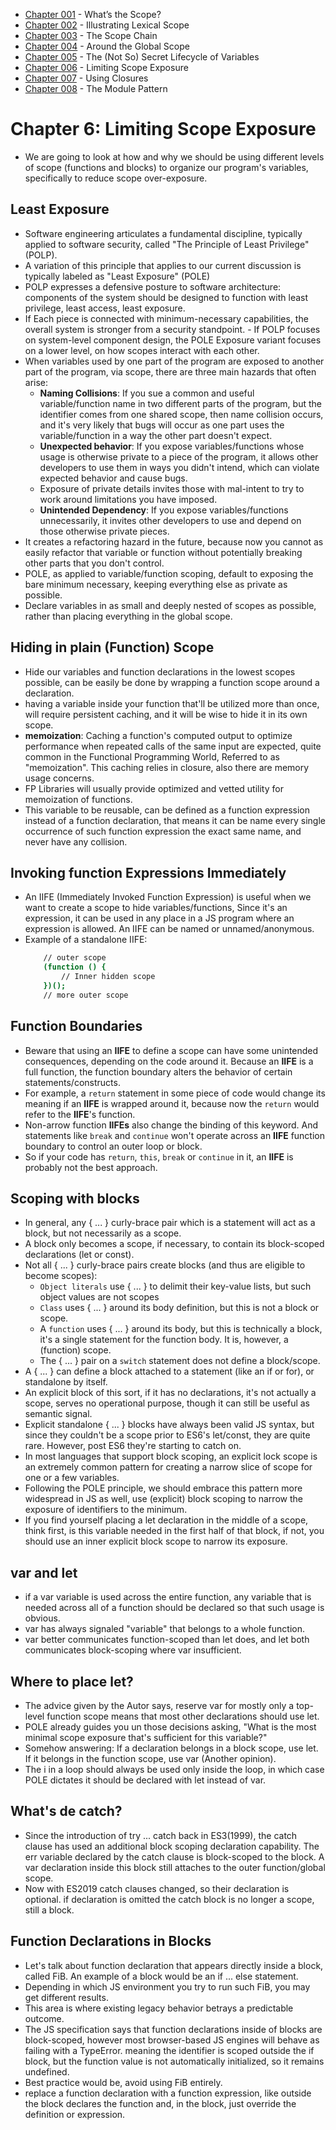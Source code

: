 
- [Chapter 001](chapter001.md) - What’s the Scope? 
- [Chapter 002](chapter002.md) - Illustrating Lexical Scope 
- [Chapter 003](chapter003.md) - The Scope Chain 
- [Chapter 004](chapter004.md) - Around the Global Scope 
- [Chapter 005](chapter005.md) - The (Not So) Secret Lifecycle of Variables 
- [Chapter 006](chapter006.md) - Limiting Scope Exposure 
- [Chapter 007](chapter007.md) - Using Closures 
- [Chapter 008](chapter008.md) - The Module Pattern 

# Chapter 6: Limiting Scope Exposure 
- We are going to look at how and why we should be using different levels of scope (functions and blocks) to organize our program's variables, specifically to reduce scope over-exposure. 

## Least Exposure 
- Software engineering articulates a fundamental discipline, typically applied to software security, called "The Principle of Least Privilege" (POLP). 
- A variation of this principle that applies to our current discussion is typically labeled as "Least Exposure" (POLE) 
- POLP expresses a defensive posture to software architecture: components of the system should be designed to function with least privilege, least access, least exposure. 
- If Each piece is connected with minimum-necessary capabilities, the overall system is stronger from a security standpoint. - If POLP focuses on system-level component design, the POLE Exposure variant focuses on a lower level, on how scopes interact with each other. 
- When variables used by one part of the program are exposed to another part of the program, via scope, there are three main hazards that often arise: 
    - **Naming Collisions**: If you sue a common and useful variable/function name in two different parts of the program, but the identifier comes from one shared scope, then name collision occurs, and it's very likely that bugs will occur as one part uses the variable/function in a way the other part doesn't expect. 
    - **Unexpected behavior**: If you expose variables/functions whose usage is otherwise private to a piece of the program, it allows other developers to use them in ways you didn't intend, which can violate expected behavior and cause bugs. 
    - Exposure of private details invites those with mal-intent to try to work around limitations you have imposed. 
    - **Unintended Dependency**: If you expose variables/functions unnecessarily, it invites other developers to use and depend on those otherwise private pieces. 
- It creates a refactoring hazard in the future, because now you cannot as easily refactor that variable or function without potentially breaking other parts that you don't control. 
- POLE, as applied to variable/function scoping, default to exposing the bare minimum necessary, keeping everything else as private as possible. 
- Declare variables in as small and deeply nested of scopes as possible, rather than placing everything in the global scope. 

## Hiding in plain (Function) Scope 
- Hide our variables and function declarations in the lowest scopes possible, can be easily be done by wrapping a function scope around a declaration. 
- having a variable inside your function that'll be utilized more than once, will require persistent caching, and it will be wise to hide it in its own scope. 
- **memoization**: Caching a function's computed output to optimize performance when repeated calls of the same input are expected, quite common in the Functional Programming World, Referred to as "memoization". This caching relies in closure, also there are memory usage concerns. 
- FP Libraries will usually provide optimized and vetted utility for memoization of functions. 
- This variable to be reusable, can be defined as a function expression instead of a function declaration, that means it can be name every single occurrence of such function expression the exact same name, and never have any collision. 

## Invoking function Expressions Immediately 
- An IIFE (Immediately Invoked Function Expression) is useful when we want to create a scope to hide variables/functions, Since it's an expression, it can be used in any place in a JS program where an expression is allowed. An IIFE can be named or unnamed/anonymous. 
- Example of a standalone IIFE:  
    ```sh 
        // outer scope 
        (function () { 
            // Inner hidden scope 
        })(); 
        // more outer scope 
    ``` 

## Function Boundaries 
- Beware that using an **IIFE** to define a scope can have some unintended consequences, depending on the code around it. Because an **IIFE** is a full function, the function boundary alters the behavior of certain statements/constructs. 
- For example, a `return` statement in some piece of code would change its meaning if an **IIFE** is wrapped around it, because now the `return` would refer to the **IIFE**'s function. 
- Non-arrow function **IIFEs** also change the binding of this keyword. And statements like `break` and `continue` won't operate across an **IIFE** function boundary to control an outer loop or block. 
- So if your code has `return`, `this`, `break` or `continue` in it, an **IIFE** is probably not the best approach. 

## Scoping with blocks 
- In general, any { ... } curly-brace pair which is a statement will act as a block, but not necessarily as a scope. 
- A block only becomes a scope, if necessary, to contain its block-scoped declarations (let or const). 
- Not all { ... } curly-brace pairs create blocks (and thus are eligible to become scopes): 
    - `Object literals` use { ... } to delimit their key-value lists, but such object values are not scopes 
    - `Class` uses { ... } around its body definition, but this is not a block or scope. 
    - A `function` uses { ... } around its body, but this is technically a block, it's a single statement for the function body. It is, however, a (function) scope. 
    - The { ... } pair on a `switch` statement does not define a block/scope. 
- A { ... } can define a block attached to a statement (like an if or for), or standalone by itself. 
- An explicit block of this sort, if it has no declarations, it's not actually a scope, serves no operational purpose, though it can still be useful as semantic signal. 
- Explicit standalone { ... } blocks have always been valid JS syntax, but since they couldn't be a scope prior to ES6's let/const, they are quite rare. However, post ES6 they're starting to catch on. 
- In most languages that support block scoping, an explicit lock scope is an extremely common pattern for creating a narrow slice of scope for one or a few variables. 
- Following the POLE principle, we should embrace this pattern more widespread in JS as well, use (explicit) block scoping to narrow the exposure of identifiers to the minimum. 
- If you find yourself placing a let declaration in the middle of a scope, think first, is this variable needed in the first half of that block, if not, you should use an inner explicit block scope to narrow its exposure. 

## var and let 
- if a var variable is used across the entire function, any variable that is needed across all of a function should be declared so that such usage is obvious. 
- var has always signaled "variable" that belongs to a whole function. 
- var better communicates function-scoped than let does, and let both communicates block-scoping where var insufficient. 

## Where to place let? 
- The advice given by the Autor says, reserve var for mostly only a top-level function scope means that most other declarations should use let. 
- POLE already guides you un those decisions asking, "What is the most minimal scope exposure that's sufficient for this variable?" 
- Somehow answering: If a declaration belongs in a block scope, use let. If it belongs in the function scope, use var (Another opinion). 
- The i in a loop should always be used only inside the loop, in which case POLE dictates it should be declared with let instead of var. 

## What's de catch? 
- Since the introduction of try ... catch back in ES3(1999), the catch clause has used an additional block scoping declaration capability. The err variable declared by the catch clause is block-scoped to the block. A var declaration inside this block still attaches to the outer function/global scope. 
- Now with ES2019 catch clauses changed, so their declaration is optional. if declaration is omitted the catch block is no longer a scope, still a block. 

## Function Declarations in Blocks 
- Let's talk about function declaration that appears directly inside a block, called FiB. An example of a block would be an if ... else statement. 
- Depending in which JS environment you try to run such FiB, you may get different results. 
- This area is where existing legacy behavior betrays a predictable outcome. 
- The JS specification says that function declarations inside of blocks are block-scoped, however most browser-based JS engines will behave as failing with a TypeError. meaning the identifier is scoped outside the if block, but the function value is not automatically initialized, so it remains undefined. 
- Best practice would be, avoid using FiB entirely. 
- replace a function declaration with a function expression, like outside the block declares the function and, in the block, just override the definition or expression. 
